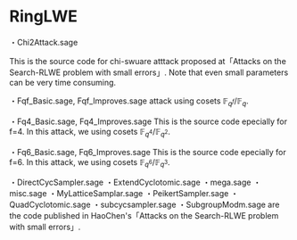 # RingLWE
・Chi2Attack.sage

This is the source code for chi-swuare atttack proposed at「Attacks on the Search-RLWE problem with small errors」.
Note that even small parameters can be very time consuming.


・Fqf_Basic.sage, Fqf_Improves.sage
attack using cosets $\mathbb{F}_{q^f}/\mathbb{F}_q$.


・Fq4_Basic.sage, Fq4_Improves.sage
This is the source code epecially for f=4. In this attack, we using cosets $\mathbb{F}_{q^4}/\mathbb{F}_{q^2}$.

・Fq6_Basic.sage, Fq6_Improves.sage
This is the source code epecially for f=6. In this attack, we using cosets $\mathbb{F}_{q^6}/\mathbb{F}_{q^3}$.

・DirectCycSampler.sage
・ExtendCyclotomic.sage
・mega.sage
・misc.sage
・MyLatticeSamplar.sage
・PeikertSampler.sage
・QuadCyclotomic.sage
・subcycsampler.sage
・SubgroupModm.sage
are the code published in HaoChen's「Attacks on the Search-RLWE problem with small errors」.
